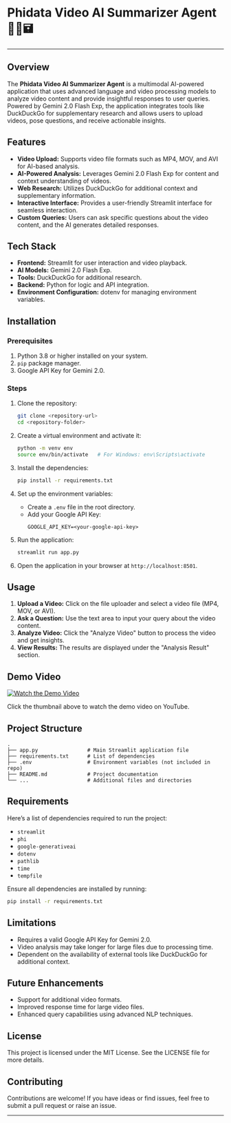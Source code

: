 # Phidata Video AI Summarizer Agent 🎥🎤🖬

---

## Overview
The **Phidata Video AI Summarizer Agent** is a multimodal AI-powered application that uses advanced language and video processing models to analyze video content and provide insightful responses to user queries. Powered by Gemini 2.0 Flash Exp, the application integrates tools like DuckDuckGo for supplementary research and allows users to upload videos, pose questions, and receive actionable insights.

## Features
- **Video Upload:** Supports video file formats such as MP4, MOV, and AVI for AI-based analysis.
- **AI-Powered Analysis:** Leverages Gemini 2.0 Flash Exp for content and context understanding of videos.
- **Web Research:** Utilizes DuckDuckGo for additional context and supplementary information.
- **Interactive Interface:** Provides a user-friendly Streamlit interface for seamless interaction.
- **Custom Queries:** Users can ask specific questions about the video content, and the AI generates detailed responses.

## Tech Stack
- **Frontend:** Streamlit for user interaction and video playback.
- **AI Models:** Gemini 2.0 Flash Exp.
- **Tools:** DuckDuckGo for additional research.
- **Backend:** Python for logic and API integration.
- **Environment Configuration:** dotenv for managing environment variables.

## Installation
### Prerequisites
1. Python 3.8 or higher installed on your system.
2. `pip` package manager.
3. Google API Key for Gemini 2.0.

### Steps
1. Clone the repository:
   ```bash
   git clone <repository-url>
   cd <repository-folder>
   ```

2. Create a virtual environment and activate it:
   ```bash
   python -m venv env
   source env/bin/activate   # For Windows: env\Scripts\activate
   ```

3. Install the dependencies:
   ```bash
   pip install -r requirements.txt
   ```

4. Set up the environment variables:
   - Create a `.env` file in the root directory.
   - Add your Google API Key:
     ```
     GOOGLE_API_KEY=<your-google-api-key>
     ```

5. Run the application:
   ```bash
   streamlit run app.py
   ```

6. Open the application in your browser at `http://localhost:8501`.

## Usage
1. **Upload a Video:** Click on the file uploader and select a video file (MP4, MOV, or AVI).
2. **Ask a Question:** Use the text area to input your query about the video content.
3. **Analyze Video:** Click the "Analyze Video" button to process the video and get insights.
4. **View Results:** The results are displayed under the "Analysis Result" section.

## Demo Video
[![Watch the Demo Video](C:\Users\Rahul\PycharmProjects\video_summarizer\video_ai.jpg)](https://www.loom.com/share/6ca38f4e78ef4e1db01ea68780ff2704?t=89&sid=c5221bd6-850f-4e9b-b984-70d9c36e47e7)

Click the thumbnail above to watch the demo video on YouTube.

## Project Structure
```plaintext
.
├── app.py                # Main Streamlit application file
├── requirements.txt      # List of dependencies
├── .env                  # Environment variables (not included in repo)
├── README.md             # Project documentation
└── ...                   # Additional files and directories
```

## Requirements
Here’s a list of dependencies required to run the project:
- `streamlit`
- `phi`
- `google-generativeai`
- `dotenv`
- `pathlib`
- `time`
- `tempfile`

Ensure all dependencies are installed by running:
```bash
pip install -r requirements.txt
```

## Limitations
- Requires a valid Google API Key for Gemini 2.0.
- Video analysis may take longer for large files due to processing time.
- Dependent on the availability of external tools like DuckDuckGo for additional context.

## Future Enhancements
- Support for additional video formats.
- Improved response time for large video files.
- Enhanced query capabilities using advanced NLP techniques.

## License
This project is licensed under the MIT License. See the LICENSE file for more details.

## Contributing
Contributions are welcome! If you have ideas or find issues, feel free to submit a pull request or raise an issue.

---